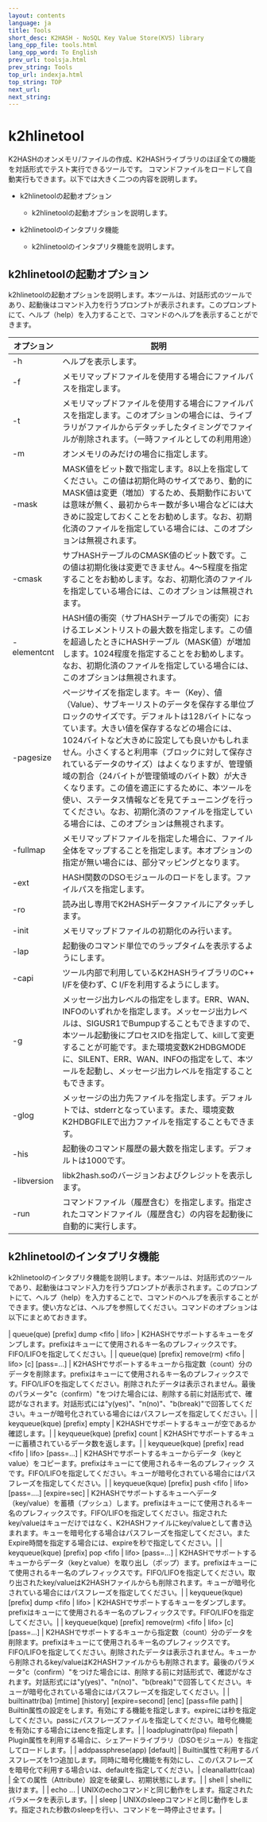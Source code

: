 ```yaml
---
layout: contents
language: ja
title: Tools
short_desc: K2HASH - NoSQL Key Value Store(KVS) library
lang_opp_file: tools.html
lang_opp_word: To English
prev_url: toolsja.html
prev_string: Tools
top_url: indexja.html
top_string: TOP
next_url: 
next_string: 
---
```


# k2hlinetool
K2HASHのオンメモリ/ファイルの作成、K2HASHライブラリのほぼ全ての機能を対話形式でテスト実行できるツールです。 コマンドファイルをロードして自動実行もできます。以下では大きく二つの内容を説明します。

* k2hlinetoolの起動オプション
  * k2hlinetoolの起動オプションを説明します。

* k2hlinetoolのインタプリタ機能
  * k2hlinetoolのインタプリタ機能を説明します。

## k2hlinetoolの起動オプション

k2hlinetoolの起動オプションを説明します。本ツールは、対話形式のツールであり、起動後はコマンド入力を行うプロンプトが表示されます。このプロンプトにて、ヘルプ（help）を入力することで、コマンドのヘルプを表示することができます。

| オプション | 説明 |
| --- | --- |
| -h | ヘルプを表示します。|
| -f <filename> | メモリマップドファイルを使用する場合にファイルパスを指定します。|
| -t <filename> | メモリマップドファイルを使用する場合にファイルパスを指定します。このオプションの場合には、ライブラリがファイルからデタッチしたタイミングでファイルが削除されます。（一時ファイルとしての利用用途）|
| -m | オンメモリのみだけの場合に指定します。|
| -mask <bit count> | MASK値をビット数で指定します。8以上を指定してください。この値は初期化時のサイズであり、動的にMASK値は変更（増加）するため、長期動作においては意味が無く、最初からキー数が多い場合などには大きめに設定しておくことをお勧めします。なお、初期化済のファイルを指定している場合には、このオプションは無視されます。|
| -cmask <bit count> | サブHASHテーブルのCMASK値のビット数です。この値は初期化後は変更できません。4～5程度を指定することをお勧めします。なお、初期化済のファイルを指定している場合には、このオプションは無視されます。|
| -elementcnt <count> | HASH値の衝突（サブHASHテーブルでの衝突）におけるエレメントリストの最大数を指定します。この値を超過したときにHASHテーブル（MASK値）が増加します。1024程度を指定することをお勧めします。なお、初期化済のファイルを指定している場合には、このオプションは無視されます。|
| -pagesize <number> | ページサイズを指定します。キー（Key）、値（Value）、サブキーリストのデータを保存する単位ブロックのサイズです。デフォルトは128バイトになっています。大きい値を保存するなどの場合には、1024バイトなど大きめに設定しても良いかもしれません。小さくすると利用率（ブロックに対して保存されているデータのサイズ）はよくなりますが、管理領域の割合（24バイトが管理領域のバイト数）が大きくなります。この値を適正にするために、本ツールを使い、ステータス情報などを見てチューニングを行ってください。なお、初期化済のファイルを指定している場合には、このオプションは無視されます。|
| -fullmap | メモリマップドファイルを指定した場合に、ファイル全体をマップすることを指定します。本オプションの指定が無い場合には、部分マッピングとなります。|
| -ext <library path> | HASH関数のDSOモジュールのロードをします。ファイルパスを指定します。|
| -ro | 読み出し専用でK2HASHデータファイルにアタッチします。|
| -init | メモリマップドファイルの初期化のみ行います。|
| -lap | 起動後のコマンド単位でのラップタイムを表示するようにします。|
| -capi | ツール内部で利用しているK2HASHライブラリのC++ I/Fを使わず、C I/Fを利用するようにします。|
| -g <debug level> | メッセージ出力レベルの指定をします。ERR、WAN、INFOのいずれかを指定します。メッセージ出力レベルは、SIGUSR1でBumpupすることもできますので、本ツール起動後にプロセスIDを指定して、killして変更することが可能です。また環境変数K2HDBGMODEに、SILENT、ERR、WAN、INFOの指定をして、本ツールを起動し、メッセージ出力レベルを指定することもできます。|
| -glog <file path> | メッセージの出力先ファイルを指定します。デフォルトでは、stderrとなっています。また、環境変数K2HDBGFILEで出力ファイルを指定することもできます。|
| -his <count> | 起動後のコマンド履歴の最大数を指定します。デフォルトは1000です。|
| -libversion | libk2hash.soのバージョンおよびクレジットを表示します。|
| -run <file path> | コマンドファイル（履歴含む）を指定します。指定されたコマンドファイル（履歴含む）の内容を起動後に自動的に実行します。|

## k2hlinetoolのインタプリタ機能

k2hlinetoolのインタプリタ機能を説明します。本ツールは、対話形式のツールであり、起動後はコマンド入力を行うプロンプトが表示されます。このプロンプトにて、ヘルプ（help）を入力することで、コマンドのヘルプを表示することができます。使い方などは、ヘルプを参照してください。コマンドのオプションは以下にまとめておきます。

| queue(que) [prefix] dump <fifo | lifo> | K2HASHでサポートするキューをダンプします。prefixはキューにて使用されるキー名のプレフィックスです。FIFO/LIFOを指定してください。|
| queue(que) [prefix] remove(rm) <fifo | lifo> <count> [c] [pass=...] | K2HASHでサポートするキューから指定数（count）分のデータを削除ます。prefixはキューにて使用されるキー名のプレフィックスです。FIFO/LIFOを指定してください。削除されたデータは表示されません。最後のパラメータ"c（confirm）"をつけた場合には、削除する前に対話形式で、確認がなされます。対話形式には"y(yes)"、"n(no)"、"b(break)"で回答してください。キューが暗号化されている場合にはパスフレーズを指定してください。| 
| keyqueue(kque) [prefix] empty | K2HASHでサポートするキューが空であるか確認します。|
| keyqueue(kque) [prefix] count | K2HASHでサポートするキューに蓄積されているデータ数を返します。|
| keyqueue(kque) [prefix] read <fifo | lifo> <pos> [pass=...] | K2HASHでサポートするキューからデータ（keyとvalue）をコピーます。prefixはキューにて使用されるキー名のプレフィック スです。FIFO/LIFOを指定してください。キューが暗号化されている場合にはパスフレーズを指定してください。|
| keyqueue(kque) [prefix] push <fifo | lifo> <key> <value> [pass=....] [expire=sec] | K2HASHでサポートするキューへデータ（key/value）を蓄積（プッシュ）します。prefixはキューにて使用されるキー名のプレフィックスです。FIFO/LIFOを指定してください。指定されたkey/valueはキューだけではなく、K2HASHファイルにkey/valueとして書き込まれます。キューを暗号化する場合はパスフレーズを指定してください。またExpire時間を指定する場合には、expireを秒で指定してください。|
| keyqueue(kque) [prefix] pop <fifo | lifo> [pass=...] | K2HASHでサポートするキューからデータ（keyとvalue）を取り出し（ポップ）ます。prefixはキューにて使用されるキー名のプレフィックスです。FIFO/LIFOを指定してください。取り出されたkey/valueはK2HASHファイルからも削除されます。キューが暗号化されている場合にはパスフレーズを指定してください。|
| keyqueue(kque) [prefix] dump <fifo | lifo> | K2HASHでサポートするキューをダンプします。prefixはキューにて使用されるキー名のプレフィックスです。FIFO/LIFOを指定してください。|
| keyqueue(kque) [prefix] remove(rm) <fifo | lifo> <count> [c] [pass=...] | K2HASHでサポートするキューから指定数（count）分のデータを削除ます。prefixはキューにて使用されるキー名のプレフィックスです。FIFO/LIFOを指定してください。削除されたデータは表示されません。キューから削除されるkey/valueはK2HASHファイルからも削除されます。最後のパラメータ"c（confirm）"をつけた場合には、削除する前に対話形式で、確認がなされます。対話形式には"y(yes)"、"n(no)"、"b(break)"で回答してください。キューが暗号化されている場合にはパスフレーズを指定してください。|
| builtinattr(ba) [mtime] [history] [expire=second] [enc] [pass=file path] | Builtin属性の設定をします。有効にする機能を指定します。expireには秒を指定してください。passにパスフレーズファイルを指定してください。暗号化機能を有効にする場合にはencを指定します。|
| loadpluginattr(lpa) filepath | Plugin属性を利用する場合に、シェアードライブラリ（DSOモジュール）を指定してロードします。|
| addpassphrese(app) <pass phrase> [default] | Builtin属性で利用するパスフレーズを1つ追加します。同時に暗号化機能を有効にし、このパスフレーズを暗号化で利用する場合いは、defaultを指定してください。| 
cleanallattr(caa) | 全ての属性（Attribute）設定を破棄し、初期状態にします。|
| shell |  shellに抜けます。|
| echo <string>... | UNIXのechoコマンドと同じ動作をします。指定されたパラメータを表示します。|
| sleep <second> | UNIXのsleepコマンドと同じ動作をします。指定された秒数のsleepを行い、コマンドを一時停止させます。|


